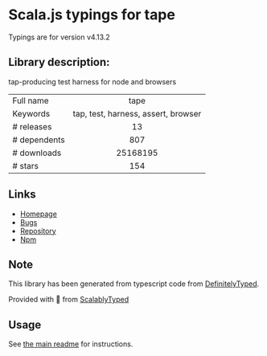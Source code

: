 
# Scala.js typings for tape

Typings are for version v4.13.2

## Library description:
tap-producing test harness for node and browsers

|                    |                 |
| ------------------ | :-------------: |
| Full name          | tape |
| Keywords           | tap, test, harness, assert, browser |
| # releases         | 13 |
| # dependents       | 807 |
| # downloads        | 25168195 |
| # stars            | 154 |

## Links
- [Homepage](https://github.com/substack/tape)
- [Bugs](https://github.com/substack/tape/issues)
- [Repository](https://github.com/substack/tape)
- [Npm](https://www.npmjs.com/package/tape)
    


## Note
This library has been generated from typescript code from [DefinitelyTyped](https://definitelytyped.org).

Provided with :purple_heart: from [ScalablyTyped](https://github.com/oyvindberg/ScalablyTyped)

## Usage
See [the main readme](../../readme.md) for instructions.


